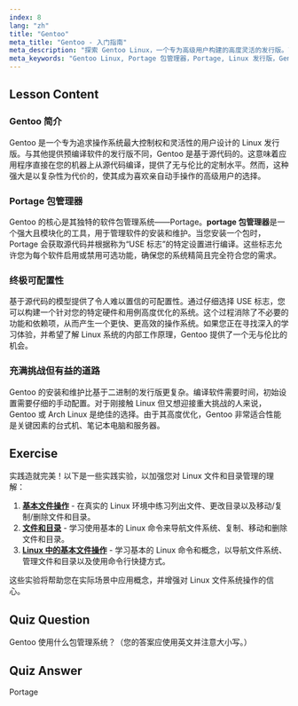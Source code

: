```yaml
---
index: 8
lang: "zh"
title: "Gentoo"
meta_title: "Gentoo - 入门指南"
meta_description: "探索 Gentoo Linux，一个专为高级用户构建的高度灵活的发行版。了解其基于源代码的 Portage 包管理器及其强大的配置选项。"
meta_keywords: "Gentoo Linux, Portage 包管理器，Portage, Linux 发行版，Gentoo 教程，高级 Linux, Gentoo 可配置性"
---
```


## Lesson Content

### Gentoo 简介

Gentoo 是一个专为追求操作系统最大控制权和灵活性的用户设计的 Linux 发行版。与其他提供预编译软件的发行版不同，Gentoo 是基于源代码的。这意味着应用程序直接在您的机器上从源代码编译，提供了无与伦比的定制水平。然而，这种强大是以复杂性为代价的，使其成为喜欢亲自动手操作的高级用户的选择。

### Portage 包管理器

Gentoo 的核心是其独特的软件包管理系统——Portage。**portage 包管理器**是一个强大且模块化的工具，用于管理软件的安装和维护。当您安装一个包时，Portage 会获取源代码并根据称为“USE 标志”的特定设置进行编译。这些标志允许您为每个软件启用或禁用可选功能，确保您的系统精简且完全符合您的需求。

### 终极可配置性

基于源代码的模型提供了令人难以置信的可配置性。通过仔细选择 USE 标志，您可以构建一个针对您的特定硬件和用例高度优化的系统。这个过程消除了不必要的功能和依赖项，从而产生一个更快、更高效的操作系统。如果您正在寻找深入的学习体验，并希望了解 Linux 系统的内部工作原理，Gentoo 提供了一个无与伦比的机会。

### 充满挑战但有益的道路

Gentoo 的安装和维护比基于二进制的发行版更复杂。编译软件需要时间，初始设置需要仔细的手动配置。对于刚接触 Linux 但又想迎接重大挑战的人来说，Gentoo 或 Arch Linux 是绝佳的选择。由于其高度优化，Gentoo 非常适合性能是关键因素的台式机、笔记本电脑和服务器。

## Exercise

实践造就完美！以下是一些实践实验，以加强您对 Linux 文件和目录管理的理解：

1. **[基本文件操作](https://labex.io/zh/labs/linux-basic-files-operations-270248)** - 在真实的 Linux 环境中练习列出文件、更改目录以及移动/复制/删除文件和目录。
2. **[文件和目录](https://labex.io/zh/labs/linux-files-and-directories-270246)** - 学习使用基本的 Linux 命令来导航文件系统、复制、移动和删除文件和目录。
3. **[Linux 中的基本文件操作](https://labex.io/zh/labs/linux-basic-file-operations-in-linux-18001)** - 学习基本的 Linux 命令和概念，以导航文件系统、管理文件和目录以及使用命令行快捷方式。

这些实验将帮助您在实际场景中应用概念，并增强对 Linux 文件系统操作的信心。

## Quiz Question

Gentoo 使用什么包管理系统？（您的答案应使用英文并注意大小写。）

## Quiz Answer

Portage
